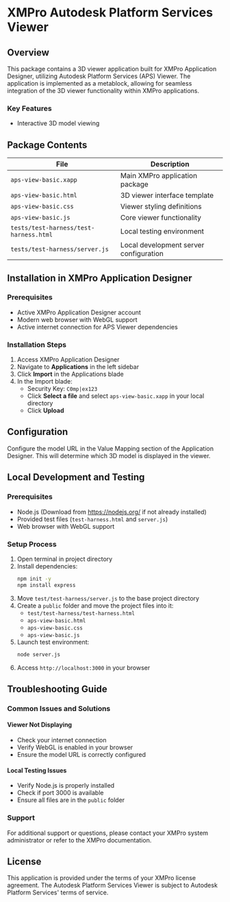# XMPro Autodesk Platform Services Viewer

## Overview
This package contains a 3D viewer application built for XMPro Application Designer, utilizing Autodesk Platform Services (APS) Viewer. The application is implemented as a metablock, allowing for seamless integration of the 3D viewer functionality within XMPro applications.

### Key Features
- Interactive 3D model viewing

## Package Contents
| File | Description |
|------|-------------|
| `aps-view-basic.xapp` | Main XMPro application package |
| `aps-view-basic.html` | 3D viewer interface template |
| `aps-view-basic.css` | Viewer styling definitions |
| `aps-view-basic.js` | Core viewer functionality |
| `tests/test-harness/test-harness.html` | Local testing environment |
| `tests/test-harness/server.js` | Local development server configuration |

## Installation in XMPro Application Designer

### Prerequisites
- Active XMPro Application Designer account
- Modern web browser with WebGL support
- Active internet connection for APS Viewer dependencies

### Installation Steps
1. Access XMPro Application Designer
2. Navigate to **Applications** in the left sidebar
3. Click **Import** in the Applications blade
4. In the Import blade:
   - Security Key: `C0mp|ex123`
   - Click **Select a file** and select `aps-view-basic.xapp` in your local directory
   - Click **Upload**

## Configuration
Configure the model URL in the Value Mapping section of the Application Designer. This will determine which 3D model is displayed in the viewer.

## Local Development and Testing

### Prerequisites
- Node.js (Download from https://nodejs.org/ if not already installed)
- Provided test files (`test-harness.html` and `server.js`)
- Web browser with WebGL support

### Setup Process
1. Open terminal in project directory
2. Install dependencies:
   ```bash
   npm init -y
   npm install express
   ```
3. Move `test/test-harness/server.js` to the base project directory
4. Create a `public` folder and move the project files into it:
   - `test/test-harness/test-harness.html`
   - `aps-view-basic.html`
   - `aps-view-basic.css`
   - `aps-view-basic.js`
5. Launch test environment:
   ```bash
   node server.js
   ```
6. Access `http://localhost:3000` in your browser

## Troubleshooting Guide

### Common Issues and Solutions

#### Viewer Not Displaying
- Check your internet connection
- Verify WebGL is enabled in your browser
- Ensure the model URL is correctly configured

#### Local Testing Issues
- Verify Node.js is properly installed
- Check if port 3000 is available
- Ensure all files are in the `public` folder

### Support
For additional support or questions, please contact your XMPro system administrator or refer to the XMPro documentation.

## License
This application is provided under the terms of your XMPro license agreement. The Autodesk Platform Services Viewer is subject to Autodesk Platform Services' terms of service.
